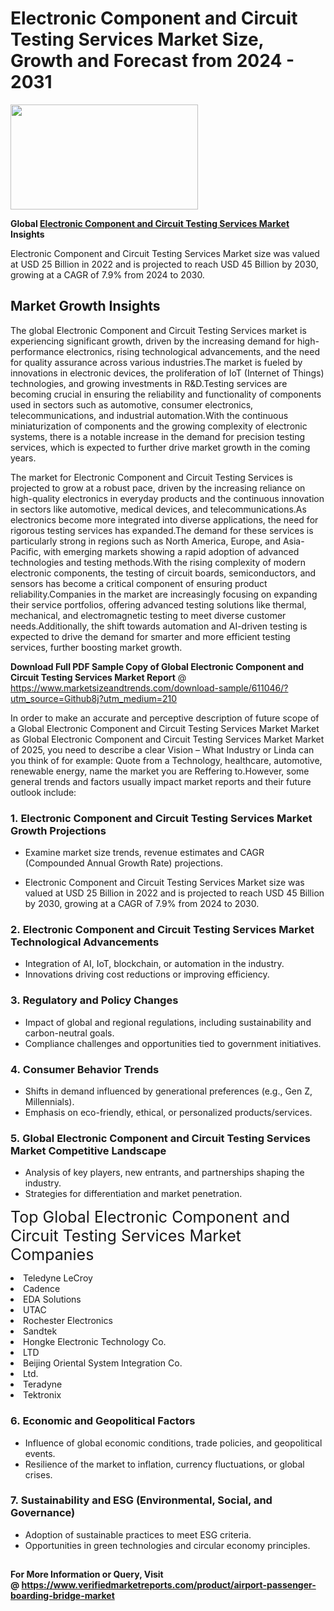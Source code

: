 <H1>Electronic Component and Circuit Testing Services Market Size, Growth and Forecast from 2024 - 2031</H1><img class="aligncenter size-medium wp-image-584254" src="https://thirdeyenews.in/wp-content/uploads/2024/09/Global-Market-Research-300x168.jpeg" alt="" width="300" height="168" /><p><strong>Global&nbsp;<a href="https://www.marketsizeandtrends.com/download-sample/611046/?utm_source=Github8j?utm_medium=210">Electronic Component and Circuit Testing Services Market</a> Insights</strong></p><p>Electronic Component and Circuit Testing Services Market size was valued at USD 25 Billion in 2022 and is projected to reach USD 45 Billion by 2030, growing at a CAGR of 7.9% from 2024 to 2030.</p><p><h2>Market Growth Insights</h2> <p>The global Electronic Component and Circuit Testing Services market is experiencing significant growth, driven by the increasing demand for high-performance electronics, rising technological advancements, and the need for quality assurance across various industries.The market is fueled by innovations in electronic devices, the proliferation of IoT (Internet of Things) technologies, and growing investments in R&D.Testing services are becoming crucial in ensuring the reliability and functionality of components used in sectors such as automotive, consumer electronics, telecommunications, and industrial automation.With the continuous miniaturization of components and the growing complexity of electronic systems, there is a notable increase in the demand for precision testing services, which is expected to further drive market growth in the coming years.</p> <p>The market for Electronic Component and Circuit Testing Services is projected to grow at a robust pace, driven by the increasing reliance on high-quality electronics in everyday products and the continuous innovation in sectors like automotive, medical devices, and telecommunications.As electronics become more integrated into diverse applications, the need for rigorous testing services has expanded.The demand for these services is particularly strong in regions such as North America, Europe, and Asia-Pacific, with emerging markets showing a rapid adoption of advanced technologies and testing methods.With the rising complexity of modern electronic components, the testing of circuit boards, semiconductors, and sensors has become a critical component of ensuring product reliability.Companies in the market are increasingly focusing on expanding their service portfolios, offering advanced testing solutions like thermal, mechanical, and electromagnetic testing to meet diverse customer needs.Additionally, the shift towards automation and AI-driven testing is expected to drive the demand for smarter and more efficient testing services, further boosting market growth.</p> <p><span class=""><strong>Download Full PDF Sample Copy of Global Electronic Component and Circuit Testing Services Market Report</strong> @ <a href="https://www.marketsizeandtrends.com/download-sample/611046/?utm_source=Github8j?utm_medium=210" target="_blank">https://www.marketsizeandtrends.com/download-sample/611046/?utm_source=Github8j?utm_medium=210</a></span></p><p>In order to make an accurate and perceptive description of future scope of a Global&nbsp;Electronic Component and Circuit Testing Services Market Market as Global&nbsp;Electronic Component and Circuit Testing Services Market Market of 2025, you need to describe a clear Vision &ndash; What Industry or Linda can you think of for example: Quote from a Technology, healthcare, automotive, renewable energy, name the market you are Reffering to.However, some general trends and factors usually impact market reports and their future outlook include:</p><h3>1.&nbsp;<strong>Electronic Component and Circuit Testing Services Market Growth Projections</strong></h3><ul><li>Examine market size trends, revenue estimates and CAGR (Compounded Annual Growth Rate) projections.</li><li><p>Electronic Component and Circuit Testing Services Market size was valued at USD 25 Billion in 2022 and is projected to reach USD 45 Billion by 2030, growing at a CAGR of 7.9% from 2024 to 2030.</p></li></ul><h3>2.&nbsp;<strong>Electronic Component and Circuit Testing Services Market Technological Advancements</strong></h3><ul><li>Integration of AI, IoT, blockchain, or automation in the industry.</li><li>Innovations driving cost reductions or improving efficiency.</li></ul><h3>3.&nbsp;<strong>Regulatory and Policy Changes</strong></h3><ul><li>Impact of global and regional regulations, including sustainability and carbon-neutral goals.</li><li>Compliance challenges and opportunities tied to government initiatives.</li></ul><h3>4.&nbsp;<strong>Consumer Behavior Trends</strong></h3><ul><li>Shifts in demand influenced by generational preferences (e.g., Gen Z, Millennials).</li><li>Emphasis on eco-friendly, ethical, or personalized products/services.</li></ul><h3>5.&nbsp;<strong>Global Electronic Component and Circuit Testing Services Market Competitive Landscape</strong></h3><ul><li>Analysis of key players, new entrants, and partnerships shaping the industry.</li><li>Strategies for differentiation and market penetration.</li></ul><p data-pm-slice="1 1 []"><span style="color: inherit; font-family: inherit; font-size: 25px;">Top Global Electronic Component and Circuit Testing Services Market Companies</span></p><div class="" data-test-id=""><p><li>Teledyne LeCroy</li><li> Cadence</li><li> EDA Solutions</li><li> UTAC</li><li> Rochester Electronics</li><li> Sandtek</li><li> Hongke Electronic Technology Co.</li><li> LTD</li><li> Beijing Oriental System Integration Co.</li><li> Ltd.</li><li> Teradyne</li><li> Tektronix</li></p></div><h3>6.&nbsp;<strong>Economic and Geopolitical Factors</strong></h3><ul><li>Influence of global economic conditions, trade policies, and geopolitical events.</li><li>Resilience of the market to inflation, currency fluctuations, or global crises.</li></ul><h3>7.&nbsp;<strong>Sustainability and ESG (Environmental, Social, and Governance)</strong></h3><ul><li>Adoption of sustainable practices to meet ESG criteria.</li><li>Opportunities in green technologies and circular economy principles.</li></ul><h2><strong style="font-size: 14px;">For More Information or Query, Visit @&nbsp;</strong><a style="background-color: #ffffff; font-size: 14px;" href="https://www.marketsizeandtrends.com/report/electronic-component-and-circuit-testing-services-market/" target="_blank">https://www.verifiedmarketreports.com/product/airport-passenger-boarding-bridge-market</a></h2>
